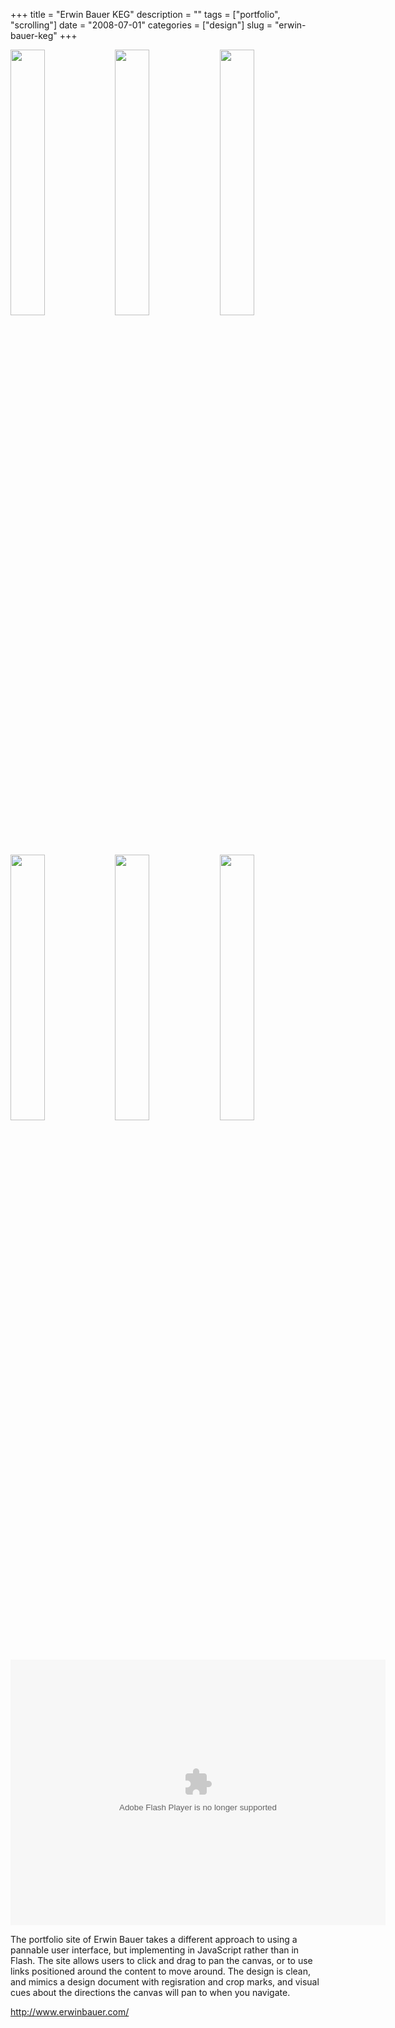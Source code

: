+++
title = "Erwin Bauer KEG"
description = ""
tags = ["portfolio", "scrolling"]
date = "2008-07-01"
categories = ["design"]
slug = "erwin-bauer-keg"
+++


<div id="screens-thumbs" class="clearfix mt1-5">
<a href="//media.konigi.com/design/erwinbauer-1.jpg" class="group" rel="group"><img src="//media.konigi.com/design/erwinbauer-1.png" alt="" class="thumb" style="width: 33%; max-width: 33%;padding: 0 1px 1px 0" /></a><a href="//media.konigi.com/design/erwinbauer-2.jpg" class="group" rel="group"><img src="//media.konigi.com/design/erwinbauer-2.png" alt="" class="thumb" style="width: 33%; max-width: 33%;padding: 0 1px 1px 0" /></a><a href="//media.konigi.com/design/erwinbauer-3.jpg" class="group" rel="group"><img src="//media.konigi.com/design/erwinbauer-3.png" alt="" class="thumb" style="width: 33%; max-width: 33%;padding: 0 1px 1px 0" /></a><a href="//media.konigi.com/design/erwinbauer-4.jpg" class="group" rel="group"><img src="//media.konigi.com/design/erwinbauer-4.png" alt="" class="thumb" style="width: 33%; max-width: 33%;padding: 0 1px 1px 0" /></a><a href="//media.konigi.com/design/erwinbauer-5.jpg" class="group" rel="group"><img src="//media.konigi.com/design/erwinbauer-5.png" alt="" class="thumb" style="width: 33%; max-width: 33%;padding: 0 1px 1px 0" /></a><a href="//media.konigi.com/design/erwinbauer-6.jpg" class="group" rel="group"><img src="//media.konigi.com/design/erwinbauer-6.png" alt="" class="thumb" style="width: 33%; max-width: 33%;padding: 0 1px 1px 0" /></a>
</div>   
<div class="video"><div class="video-object"><embed src="http://blip.tv/play/Ab_xKAA" type="application/x-shockwave-flash" width="600" height="425" allowscriptaccess="always" allowfullscreen="true"></embed></div></div><p>The portfolio site of Erwin Bauer takes a different approach to using a pannable user interface, but implementing in JavaScript rather than in Flash. The site allows users to click and drag to pan the canvas, or to use links positioned around the content to move around. The design is clean, and mimics a design document with regisration and crop marks, and visual cues about the directions the canvas will pan to when you navigate.</p>
<p><a href="http://www.erwinbauer.com/">http://www.erwinbauer.com/</a></p>  
